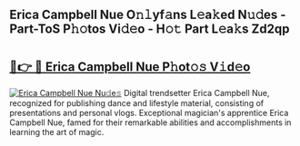 ## Erica Campbell Nue O𝚗𝚕yf𝚊ns L𝚎a𝚔ed N𝚞𝚍es - Part-ToS P𝚑𝚘tos Vi𝚍𝚎o - H𝚘𝚝 Part L𝚎a𝚔s Zd2qp

# <h2><a href="http://kf1hek.oniu.top/?m=Erica+Campbell+Nue">🔗👉 🔴 Erica Campbell Nue P𝚑ot𝚘𝚜 V𝚒d𝚎o</a></h2>

[![Erica Campbell Nue Nu𝚍e𝚜](https://i.imgur.com/0qMVB7G.gif)](http://kf1hek.oniu.top/?m=Erica+Campbell+Nue)
Digital trendsetter Erica Campbell Nue, recognized for publishing dance and lifestyle material, consisting of presentations and personal vlogs. Exceptional magician's apprentice Erica Campbell Nue, famed for their remarkable abilities and accomplishments in learning the art of magic.  

